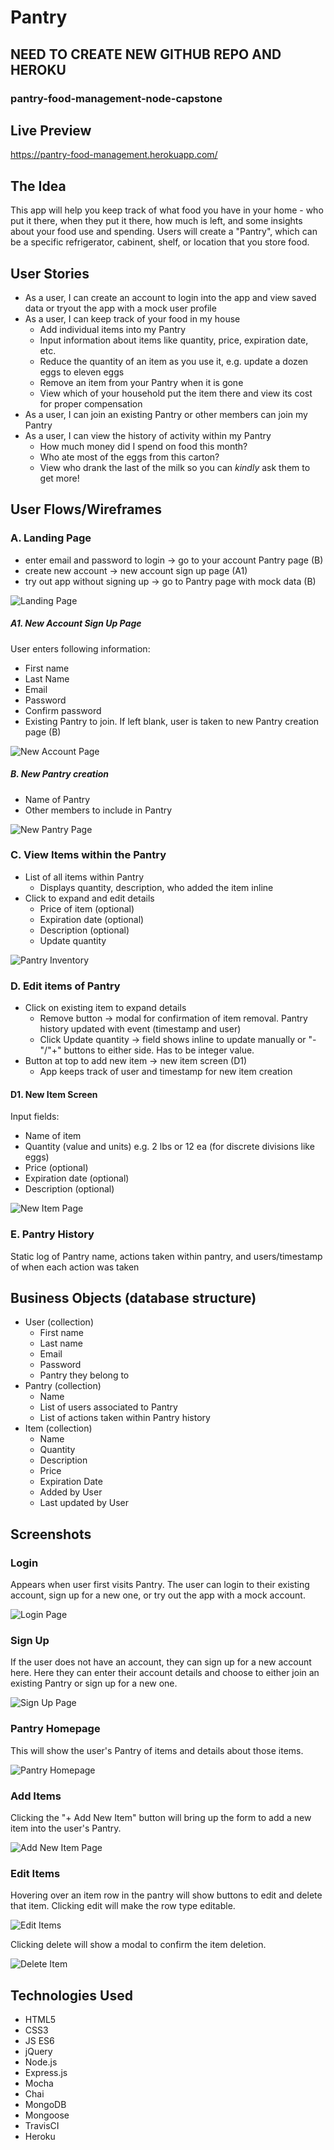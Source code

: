 # Pantry

## NEED TO CREATE NEW GITHUB REPO AND HEROKU
### pantry-food-management-node-capstone 

## Live Preview
https://pantry-food-management.herokuapp.com/

## The Idea

This app will help you keep track of what food you have in your home - who put it there, when they put it there, how much is left, and some insights about your food use and spending. Users will create a "Pantry", which can be a specific refrigerator, cabinent, shelf, or location that you store food.

## User Stories

* As a user, I can create an account to login into the app and view saved data or tryout the app with a mock user profile
* As a user, I can keep track of your food in my house
  * Add individual items into my Pantry
  * Input information about items like quantity, price, expiration date, etc.
  * Reduce the quantity of an item as you use it, e.g. update a dozen eggs to eleven eggs
  * Remove an item from your Pantry when it is gone
  * View which of your household put the item there and view its cost for proper compensation
* As a user, I can join an existing Pantry or other members can join my Pantry
* As a user, I can view the history of activity within my Pantry
  * How much money did I spend on food this month?
  * Who ate most of the eggs from this carton?
  * View who drank the last of the milk so you can *kindly* ask them to get more!

## User Flows/Wireframes

### A. Landing Page
* enter email and password to login -> go to your account Pantry page (B)
* create new account -> new account sign up page (A1)
* try out app without signing up -> go to Pantry page with mock data (B)

![Landing Page](img/readme/login.png)

##### A1. New Account Sign Up Page
User enters following information:
* First name
* Last Name
* Email
* Password
* Confirm password
* Existing Pantry to join.  If left blank, user is taken to new Pantry creation page (B)

![New Account Page](img/readme/sign-up.png)

##### B. New Pantry creation
* Name of Pantry
* Other members to include in Pantry

![New Pantry Page](img/readme/new-pantry.png)

### C. View Items within the Pantry
* List of all items within Pantry
   * Displays quantity, description, who added the item inline
* Click to expand and edit details
   * Price of item (optional)
   * Expiration date (optional)
   * Description (optional)
   * Update quantity
   
![Pantry Inventory](img/readme/inventory-list.png)

### D. Edit items of Pantry
* Click on existing item to expand details
   * Remove button -> modal for confirmation of item removal. Pantry history updated with event (timestamp and user)
   * Click Update quantity -> field shows inline to update manually or "-"/"+" buttons to either side.  Has to be integer value.
* Button at top to add new item -> new item screen (D1)
   * App keeps track of user and timestamp for new item creation
   
#### D1. New Item Screen
Input fields:
* Name of item
* Quantity (value and units) e.g. 2 lbs or 12 ea (for discrete divisions like eggs)
* Price (optional)
* Expiration date (optional)
* Description (optional)
   
![New Item Page](img/readme/new-item.png)
   
### E. Pantry History
Static log of Pantry name, actions taken within pantry, and users/timestamp of when each action was taken

## Business Objects (database structure)

* User (collection)
   * First name
   * Last name
   * Email
   * Password
   * Pantry they belong to
* Pantry (collection)
   * Name
   * List of users associated to Pantry
   * List of actions taken within Pantry history
* Item (collection)
   * Name
   * Quantity
   * Description
   * Price
   * Expiration Date 
   * Added by User
   * Last updated by User
   
## Screenshots
### Login
Appears when user first visits Pantry.  The user can login to their existing account, sign up for a new one, or try out the app with a mock account.

![Login Page](img/readme/screenshots/login.png)

### Sign Up
If the user does not have an account, they can sign up for a new account here.  Here they can enter their account details and choose to either join an existing Pantry or sign up for a new one.

![Sign Up Page](img/readme/screenshots/sign-up.png)

### Pantry Homepage
This will show the user's Pantry of items and details about those items.  

![Pantry Homepage](img/readme/screenshots/homepage.png)

### Add Items
Clicking the "+ Add New Item" button will bring up the form to add a new item into the user's Pantry.

![Add New Item Page](img/readme/screenshots/add-item.png)

### Edit Items
Hovering over an item row in the pantry will show buttons to edit and delete that item.  Clicking edit will make the row type editable.

![Edit Items](img/readme/screenshots/edit-item.png)

Clicking delete will show a modal to confirm the item deletion.

![Delete Item](img/readme/screenshots/delete-item.png)

   
## Technologies Used

* HTML5
* CSS3
* JS ES6
* jQuery
* Node.js
* Express.js
* Mocha
* Chai
* MongoDB
* Mongoose
* TravisCI
* Heroku

